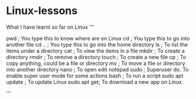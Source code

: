 # Linux-lessons
What I have learnt so far on Linux
'''

pwd ; You type this to know where are on Linux
cd ; You type this to go into another file
cd .. ; You type this to go into the home directory
ls ; To list the items under a directory
cat ; To view the items in a file
mkdir ; To create a directory
rmdir ; To remove a directory
touch ; To create a new file
cp ; To copy anything, could be a file or directory
mv ; To move a file or directory into another directory
nano ; To open edit notepad
sudo ; Superuser do. To enable super user mode for some actions
bash ; To run a script
sudo apt update ; To update Linux
sudo apt get; To download a new app on Linux

'''
